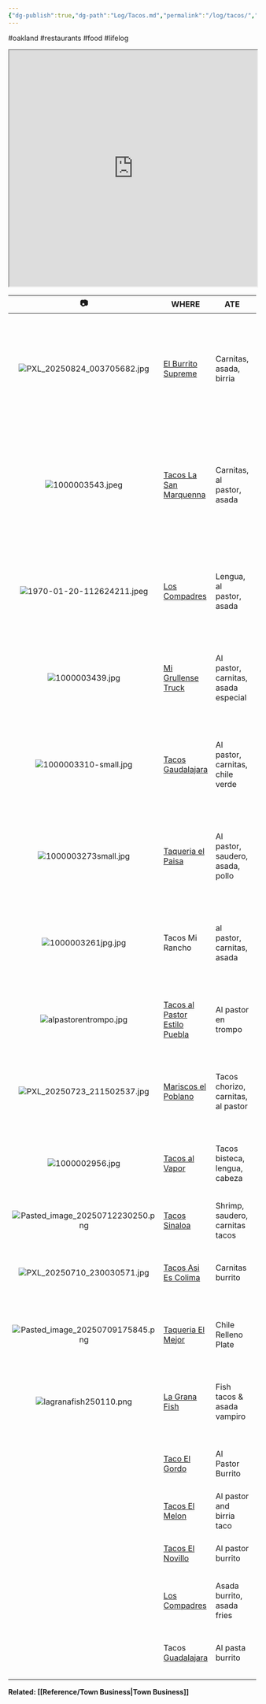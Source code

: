 ```yaml
---
{"dg-publish":true,"dg-path":"Log/Tacos.md","permalink":"/log/tacos/","title":"Taco Log","noteIcon":"chest"}
---
```


#oakland #restaurants #food #lifelog 
<iframe src="https://www.google.com/maps/d/u/0/embed?mid=1MAn35xBbJzQFmKqYmuo7dWQUp-IBtHw&ehbc=2E312F" width="100%" height=480></iframe>

|                    📷                     | WHERE                                                                                                                              | ATE                                 | WHEN                 | THOUGHTS                                                                                                               |         💸         |
| :---------------------------------------: | ---------------------------------------------------------------------------------------------------------------------------------- | ----------------------------------- | -------------------- | ---------------------------------------------------------------------------------------------------------------------- | :----------------: |
|   ![PXL_20250824_003705682.jpg](/img/user/System/Uploads/PXL_20250824_003705682.jpg)    | [El Burrito Supreme](https://www.yelp.com/biz/el-burrito-supreme-oakland)                                                          | Carnitas, asada, birria             | [[Journal/2025/2025-08-23\|8/23]] | The carnitas was good but the others were under seasoned. There's better options in the area.                          |    $10.50<br>💵    |
|         ![1000003543.jpeg](/img/user/System/Uploads/1000003543.jpeg)         | [Tacos La San Marquenna](https://www.yelp.com/biz/tacos-la-san-marquenna-oakland)                                                  | Carnitas, al pastor, asada          | [[Journal/2025/2025-08-15\|8/15]] | Really good carnitas and better than average tortillas! And **cheap**! Need to come back for torta cubano and flautas. |      $9<br>💳      |
|    ![1970-01-20-112624211.jpeg](/img/user/System/Uploads/1970-01-20-112624211.jpeg)    | [Los Compadres](https://www.yelp.com/biz/los-compadres-taco-truck-oakland-2)                                                       | Lengua, al pastor, asada            | [[Journal/2025/2025-08-09\|8/9]]  | **Underrated** spot. Best asada burrito. Tacos were all excellent especially lengua. Cheap too                         |     $10<br>💳      |
|         ![1000003439.jpg](/img/user/System/Uploads/1000003439.jpg)          | [Mi Grullense Truck](https://www.yelp.com/biz/mi-grullense-taco-truck-oakland)                                                     | Al pastor, carnitas, asada especial | [[Journal/2025/2025-08-08\|8/8]]  | **Best al pastor** in Fruitvale. Really fresh pico de gallo. They take cards now!                                      | $13.50<br>💵<br>💳 |
|      ![1000003310-small.jpg](/img/user/System/Uploads/1000003310-small.jpg)       | [Tacos Gaudalajara](https://www.facebook.com/people/Tacos-Guadalajara-Taco-truck/100057399671945/)                                 | Al pastor, carnitas, chile verde    | [[2025-08-05\|8/5]]  | Not bad but there's better options on this corner. Carnitas was greasy, chile verde was decent.                        |     $13<br>💳      |
|       ![1000003273small.jpg](/img/user/System/Uploads/1000003273small.jpg)       | [Taqueria el Paisa](https://www.yelp.com/biz/taqueria-el-paisa-oakland)                                                            | Al pastor, saudero, asada, pollo    | [[2025-08-03\|8/3]]  | **Top tier** with lots of outdoor seating. Food is all amazing, one of the best spots in Fruitvale.                    |    $15.50<br>💳    |
|        ![1000003261jpg.jpg](/img/user/System/Uploads/1000003261jpg.jpg)        | Tacos Mi Rancho                                                                                                                    | al pastor, carnitas, asada          | [[Journal/2025/2025-08-02\|8/2]]  | Best spot by the Lake.  Crispy tortillas, generous crema and toppings, good salsa                                      |    $12.75<br>📱    |
|      ![alpastorentrompo.jpg](/img/user/System/Uploads/alpastorentrompo.jpg)       | [Tacos al Pastor Estilo Puebla](https://www.yelp.com/biz/tacos-al-pastor-estilo-puebla-oakland)                                    | Al pastor en trompo                 | [[Journal/2025/2025-07-26\|7/26]] | Excellent, smoky al pastor with pineapple. Hard to beat & unique.                                                      |     $15<br>💵      |
|   ![PXL_20250723_211502537.jpg](/img/user/System/Uploads/PXL_20250723_211502537.jpg)    | [Mariscos el Poblano](https://www.yelp.com/biz/mariscos-el-poblano-oakland)                                                        | Tacos chorizo, carnitas, al pastor  | [[Journal/2025/2025-07-23\|7/23]] | Pretty mid, should've done seafood. Camaron empanadas next time                                                        |     💵 $13.50      |
|         ![1000002956.jpg](/img/user/System/Uploads/1000002956.jpg)          | [Tacos al Vapor](https://www.yelp.com/biz/tacos-al-vapor-oakland-3)                                                                | Tacos bisteca, lengua, cabeza       | [[Journal/2025/2025-07-20\|7/20]] | **Different** - steamed! No grease, bright flavors, great texture.                                                     |     $14<br>📱      |
| ![Pasted_image_20250712230250.png](/img/user/System/Uploads/Pasted_image_20250712230250.png) | [Tacos Sinaloa](https://tacossinaloaoakland.com/)                                                                                  | Shrimp, saudero, carnitas tacos     | [[Journal/2025/2025-07-12\|7/12]] | The saudero is underrated.                                                                                             |     $11<br>💳      |
|   ![PXL_20250710_230030571.jpg](/img/user/System/Uploads/PXL_20250710_230030571.jpg)    | [Tacos Asi Es Colima](https://www.yelp.com/biz/tacos-asi-es-colima-oakland-2)                                                      | Carnitas burrito                    | [[Journal/2025/2025-07-10\|7/10]] | Very good, lots of onion. Red sauce is fire roasted. Spicy!                                                            |       $14💳        |
| ![Pasted_image_20250709175845.png](/img/user/System/Uploads/Pasted_image_20250709175845.png) | [Taqueria El Mejor](https://www.yelp.com/biz/taqueria-la-mejor-oakland)                                                            | Chile Relleno Plate                 | [[Journal/2025/2025-07-09\|7/09]] | Really good, large portions, cheap. Also serve baby burritos.                                                          |     $15<br>💵      |
|      ![lagranafish250110.png](/img/user/System/Uploads/lagranafish250110.png)      | [La Grana Fish](https://www.yelp.com/biz/la-grana-fish-oakland-3)                                                                  | Fish tacos & asada vampiro          | 1-10                 | **GOAT** spot. Vampiros are must order, fish tacos Baja style. Not cheap tho.                                          |       $20 💳       |
|                                           | [Taco El Gordo](https://www.yelp.com/biz/tacos-el-gordo-oakland-2)                                                                 | Al Pastor Burrito                   | 3-13                 | Excellent, good crema, next time try saudero.                                                                          |         💳         |
|                                           | [Tacos El Melon](https://www.yelp.com/biz/tacos-el-melon-oakland-2)                                                                | Al pastor and birria taco           | 3-14                 | Cheap, everything was really good.                                                                                     |         💳         |
|                                           | [Tacos El Novillo](https://www.yelp.com/biz/tacos-el-novillo-oakland-2)                                                            | Al pastor burrito                   | 3-17                 | LARGE burrito. Next time do asada.                                                                                     |         💳         |
|                                           | [Los Compadres](https://www.yelp.com/biz/los-compadres-taco-truck-oakland-2)                                                       | Asada burrito, asada fries          | 7-22                 | **Best asada** in Fruitvale. Friendly guys, really cheap.                                                              |     $12<br>💳      |
|                                           | Tacos [Guadalajara](https://www.google.com/search?channel=frs&client=firefox-b-1-d&q=tacos+guadalajara#rlimm=10656403252407561765) | Al pasta burrito                    | 2-19                 | Al pastor was good, red sauce was better than most.                                                                    |         💳         |

**Related: [[Reference/Town Business\|Town Business]]**